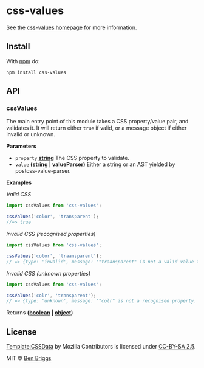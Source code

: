 # css-values

See the [css-values homepage](https://github.com/ben-eb/css-values) for more
information.

## Install

With [npm](https://npmjs.org/package/css-values) do:

    npm install css-values

## API

### cssValues

The main entry point of this module takes a CSS property/value
pair, and validates it. It will return either `true` if valid,
or a message object if either invalid or unknown.

**Parameters**

-   `property` **[string](https://developer.mozilla.org/en-US/docs/Web/JavaScript/Reference/Global_Objects/String)** The CSS property to validate.
-   `value` **([string](https://developer.mozilla.org/en-US/docs/Web/JavaScript/Reference/Global_Objects/String) | valueParser)** Either a string or an AST yielded
    by postcss-value-parser.

**Examples**

_Valid CSS_

```javascript
import cssValues from 'css-values';

cssValues('color', 'transparent');
//=> true
```

_Invalid CSS (recognised properties)_

```javascript
import cssValues from 'css-values';

cssValues('color', 'traansparent');
// => {type: 'invalid', message: '"traansparent" is not a valid value for "color".'}
```

_Invalid CSS (unknown properties)_

```javascript
import cssValues from 'css-values';

cssValues('colr', 'transparent');
// => {type: 'unknown', message: '"colr" is not a recognised property.'}
```

Returns **([boolean](https://developer.mozilla.org/en-US/docs/Web/JavaScript/Reference/Global_Objects/Boolean) \| [object](https://developer.mozilla.org/en-US/docs/Web/JavaScript/Reference/Global_Objects/Object))** 

## License

[Template:CSSData] by Mozilla Contributors is licensed under [CC-BY-SA 2.5].

[template:cssdata]: https://developer.mozilla.org/en-US/docs/Template:CSSData

[cc-by-sa 2.5]: http://creativecommons.org/licenses/by-sa/2.5/

MIT © [Ben Briggs](http://beneb.info)
